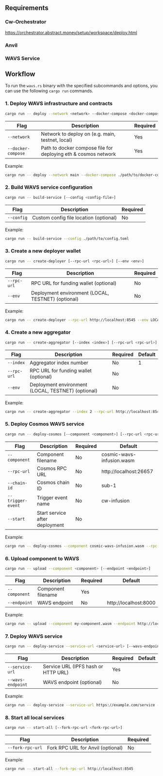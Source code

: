 
## Requirements

### Cw-Orchestrator
https://orchestrator.abstract.money/setup/workspace/deploy.html
### Anvil
### WAVS Service
## Workflow
 

To run the `wavs.rs` binary with the specified subcommands and options, you can use the following `cargo run` commands.

### 1. Deploy WAVS infrastructure and contracts

```bash
cargo run -- deploy --network <network> --docker-compose <docker-compose-file>
```

| Flag | Description | Required |
| --- | --- | --- |
| `--network` | Network to deploy on (e.g. main, testnet, local) | Yes |
| `--docker-compose` | Path to docker compose file for deploying eth & cosmos network | Yes |

Example:
```bash
cargo run -- deploy --network main --docker-compose ./path/to/docker-compose.yml
```

### 2. Build WAVS service configuration

```bash
cargo run -- build-service [--config <config-file>]
```

| Flag | Description | Required |
| --- | --- | --- |
| `--config` | Custom config file location (optional) | No |

Example:
```bash
cargo run -- build-service --config ./path/to/config.toml
```

### 3. Create a new deployer wallet

```bash
cargo run -- create-deployer [--rpc-url <rpc-url>] [--env <env>]
```

| Flag | Description | Required |
| --- | --- | --- |
| `--rpc-url` | RPC URL for funding wallet (optional) | No |
| `--env` | Deployment environment (LOCAL, TESTNET) (optional) | No |

Example:
```bash
cargo run -- create-deployer --rpc-url http://localhost:8545 --env LOCAL
```

### 4. Create a new aggregator

```bash
cargo run -- create-aggregator [--index <index>] [--rpc-url <rpc-url>] [--env <env>]
```

| Flag | Description | Required | Default |
| --- | --- | --- | --- |
| `--index` | Aggregator index number | No | 1 |
| `--rpc-url` | RPC URL for funding wallet (optional) | No |  |
| `--env` | Deployment environment (LOCAL, TESTNET) (optional) | No |  |

Example:
```bash
cargo run -- create-aggregator --index 2 --rpc-url http://localhost:8545 --env TESTNET
```

### 5. Deploy Cosmos WAVS service

```bash
cargo run -- deploy-cosmos [--component <component>] [--rpc-url <rpc-url>] [--chain-id <chain-id>] [--trigger-event <trigger-event>] [--start]
```

| Flag | Description | Required | Default |
| --- | --- | --- | --- |
| `--component` | Component filename | No | cosmic-wavs-infusion.wasm |
| `--rpc-url` | Cosmos RPC URL | No | http://localhost:26657 |
| `--chain-id` | Cosmos chain ID | No | sub-1 |
| `--trigger-event` | Trigger event name | No | cw-infusion |
| `--start` | Start service after deployment | No |  |

Example:
```bash
cargo run -- deploy-cosmos --component cosmic-wavs-infusion.wasm --rpc-url http://localhost:26657 --chain-id sub-1 --trigger-event cw-infusion --start
```

### 6. Upload component to WAVS

```bash
cargo run -- upload --component <component> [--endpoint <endpoint>]
```

| Flag | Description | Required | Default |
| --- | --- | --- | --- |
| `--component` | Component filename | Yes |  |
| `--endpoint` | WAVS endpoint | No | http://localhost:8000 |

Example:
```bash
cargo run -- upload --component my-component.wasm --endpoint http://localhost:8000
```

### 7. Deploy WAVS service

```bash
cargo run -- deploy-service --service-url <service-url> [--wavs-endpoint <wavs-endpoint>]
```

| Flag | Description | Required | Default |
| --- | --- | --- | --- |
| `--service-url` | Service URL (IPFS hash or HTTP URL) | Yes |  |
| `--wavs-endpoint` | WAVS endpoint (optional) | No |  |

Example:
```bash
cargo run -- deploy-service --service-url https://example.com/service --wavs-endpoint http://localhost:8000
```

### 8. Start all local services

```bash
cargo run -- start-all [--fork-rpc-url <fork-rpc-url>]
```

| Flag | Description | Required |
| --- | --- | --- |
| `--fork-rpc-url` | Fork RPC URL for Anvil (optional) | No |

Example:
```bash
cargo run -- start-all --fork-rpc-url http://localhost:8545
```

 